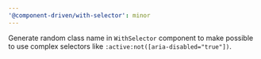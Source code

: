 ```yaml
---
'@component-driven/with-selector': minor
---
```


Generate random class name in `WithSelector` component to make possible to use complex selectors like `:active:not([aria-disabled="true"])`.
